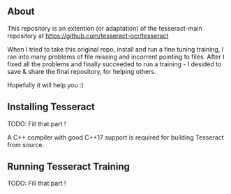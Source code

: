 ## About

This repository is an extention (or adaptation) of the tesseract-main repository at https://github.com/tesseract-ocr/tesseract

When I tried to take this original repo, install and run a fine tuning training, I ran into many problems of file missing and incorrent pointing to files.
After I fixed all the problems and finally succeeded to run a training - I desided to save & share the final repository, for helping others.

Hopefully it will help you :)

## Installing Tesseract

TODO: Fill that part !

A C++ compiler with good C++17 support is required for building Tesseract from source.

## Running Tesseract Training

TODO: Fill that part !


